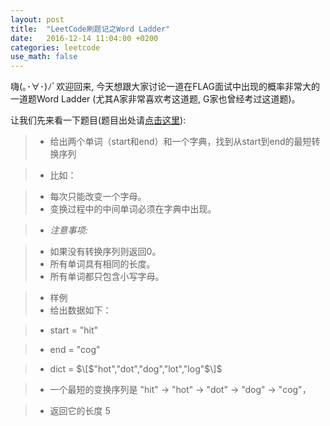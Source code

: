 ```yaml
---
layout: post
title:  "LeetCode刷题记之Word Ladder"
date:   2016-12-14 11:04:00 +0200
categories: leetcode
use_math: false
---
```


嗨(｡･∀･)ﾉﾞ欢迎回来, 今天想跟大家讨论一道在FLAG面试中出现的概率非常大的一道题Word Ladder (尤其A家非常喜欢考这道题, G家也曾经考过这道题)。

让我们先来看一下题目(题目出处请[点击这里]):


>- 给出两个单词（start和end）和一个字典，找到从start到end的最短转换序列

>- 比如：

>- 每次只能改变一个字母。
>- 变换过程中的中间单词必须在字典中出现。

>- *注意事项:* 

>- 如果没有转换序列则返回0。
>- 所有单词具有相同的长度。
>- 所有单词都只包含小写字母。

>- 样例
>- 给出数据如下：

>- start = "hit"

>- end = "cog"

>- dict = $\[$"hot","dot","dog","lot","log"$\]$

>- 一个最短的变换序列是 "hit" -> "hot" -> "dot" -> "dog" -> "cog"，

>- 返回它的长度 5















[点击这里]: http://www.lintcode.com/zh-cn/problem/word-ladder/